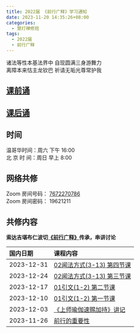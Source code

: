 ```yaml
---
title: 2022届 《前行广释》学习通知
date: 2023-11-20 14:35:26+08:00
categories:
  - 慧灯禅修班
tags:
  - 2022届
  - 前行广释
---
```

诸法等性本基法界中 自现圆满三身游舞力  
离障本来怙主龙钦巴 祈请无垢光尊常护我

## [课前诵](https://s3.ap-northeast-1.wasabisys.com/hdcx/hdv/v/keqian2022.mp4)

## [课后诵](https://s3.ap-northeast-1.wasabisys.com/hdcx/hdv/videos/%E5%9B%9E%E5%90%91(2021%E7%89%88).mp4)

## 时间

温哥华时间：周六 下午 16:00\
北 京 时 间：周日 早上 8:00

## 网络共修

Zoom 房间号码： [7672270786](https://us02web.zoom.us/j/7672270786?pwd=bjRzNVpOT0g1cWF3WWVqVE1PZzlWZz09)\
Zoom 房间密码： 19621211

## 共修内容
  **索达吉堪布仁波切[《前行广释》](https://www.huidengchanxiu.net/refs/qxgs/)传承，串讲讨论**

|国内日期|课程内容|
|:----|:----|
|2023-12-31|[02闻法方式(3-13) 第四节课](https://www.huidengchanxiu.net/refs/qxgs/qxgs-02wffs/#%E7%AC%AC%E5%9B%9B%E8%8A%82%E8%AF%BE)|
|2023-12-24|[02闻法方式(3-13) 第三节课](https://www.huidengchanxiu.net/refs/qxgs/qxgs-02wffs#%E7%AC%AC%E4%B8%89%E8%8A%82%E8%AF%BE)|
|2023-12-17|[01引文(1-2) 第二节课](https://www.huidengchanxiu.net/refs/qxgs/qxgs-01yw#%E7%AC%AC%E4%BA%8C%E8%8A%82%E8%AF%BE)|
|2023-12-10|[01引文(1-2) 第一节课](https://www.huidengchanxiu.net/refs/qxgs/qxgs-01yw#%E7%AC%AC%E4%B8%80%E8%8A%82%E8%AF%BE)|
|2023-12-03|[《上师瑜伽速赐加持》讲记](https://www.huidengchanxiu.net/refs/qxgs/qxgs-01yw#%E4%B8%8A%E5%B8%88%E7%91%9C%E4%BC%BD%E9%80%9F%E8%B5%90%E5%8A%A0%E6%8C%81%E8%AE%B2%E8%AE%B0)|
|2023-11-26|[前行的重要性](https://www.huidengchanxiu.net/refs/qxgs/qxgs-01yw#%E5%89%8D%E8%A1%8C%E4%B9%8B%E9%87%8D%E8%A6%81%E6%80%A7)|